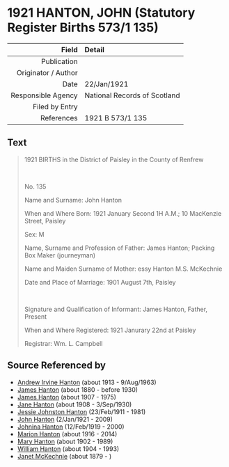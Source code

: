 ﻿---
layout: page
permalink: /sources/s48543647
---

# 1921 HANTON, JOHN (Statutory Register Births 573/1 135)

Field | Detail
---:|:---
Publication | 
Originator / Author | 
Date | 22/Jan/1921
Responsible Agency | National Records of Scotland
Filed by Entry | 
References | 1921 B 573/1 135

## Text

> 1921 BIRTHS in the District of Paisley in the County of Renfrew
>
> <br/>
>
> No. 135
>
> Name and Surname: John Hanton
>
> When and Where Born: 1921 January Second 1H A.M.; 10 MacKenzie Street, Paisley
>
> Sex: M
>
> Name, Surname and Profession of Father: James Hanton; Packing Box Maker (journeyman)
>
> Name and Maiden Surname of Mother: essy Hanton M.S. McKechnie
>
> Date and Place of Marriage: 1901 August 7th, Paisley
>
> <br/>
>
> Signature and Qualification of Informant: James Hanton,  Father, Present
>
> When and Where Registered: 1921 Janurary 22nd at Paisley
>
> Registrar: Wm. L. Campbell
>

## Source Referenced by

* [Andrew Irvine Hanton](../people/@53392578@-andrew-irvine-hanton-b1913-d1963-8-9.md) (about 1913 - 9/Aug/1963)
* [James Hanton](../people/@71830064@-james-hanton-b1880-d1930.md) (about 1880 - before 1930)
* [James Hanton](../people/@30630538@-james-hanton-b1907-d1975.md) (about 1907 - 1975)
* [Jane Hanton](../people/@65592941@-jane-hanton-b1908-d1930-9-3.md) (about 1908 - 3/Sep/1930)
* [Jessie Johnston Hanton](../people/@56011610@-jessie-johnston-hanton-b1911-2-23-d1981.md) (23/Feb/1911 - 1981)
* [John Hanton](../people/@30651959@-john-hanton-b1921-1-2-d2009.md) (2/Jan/1921 - 2009)
* [Johnina Hanton](../people/@68592798@-johnina-hanton-b1919-2-12-d2000.md) (12/Feb/1919 - 2000)
* [Marion Hanton](../people/@27083581@-marion-hanton-b1916-d2014.md) (about 1916 - 2014)
* [Mary Hanton](../people/@24857040@-mary-hanton-b1902-d1989.md) (about 1902 - 1989)
* [William Hanton](../people/@19187808@-william-hanton-b1904-d1993.md) (about 1904 - 1993)
* [Janet McKechnie](../people/@47324688@-janet-mckechnie-b1879-d.md) (about 1879 - )
